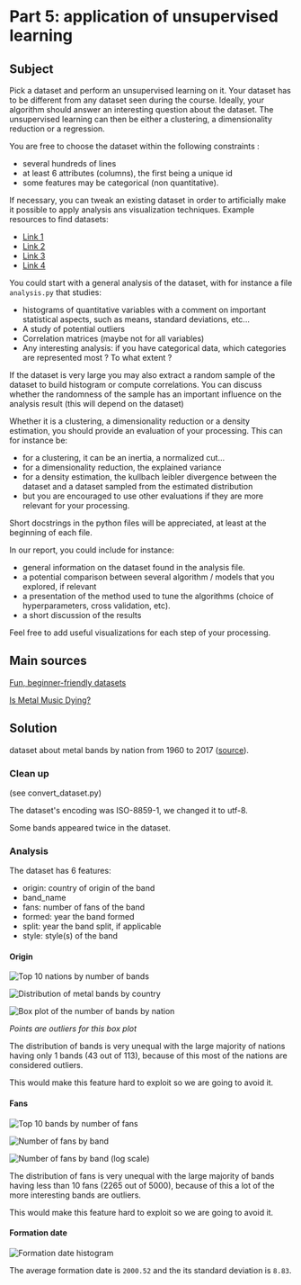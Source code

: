 # Part 5: application of unsupervised learning

## Subject

Pick a dataset and perform an unsupervised learning on it. Your dataset has to be different from any dataset seen during the course. Ideally, your algorithm should answer an interesting question about the dataset. The unsupervised learning can then be either a clustering, a dimensionality reduction or a regression.

You are free to choose the dataset within the following constraints :
- several hundreds of lines
- at least 6 attributes (columns), the first being a unique id
- some features may be categorical (non quantitative).

If necessary, you can tweak an existing dataset in order to artificially make it possible to apply analysis ans visualization techniques. Example resources to find datasets:
- [Link 1](https://en.wikipedia.org/wiki/List_of_datasets_for_machine-learning_research)
- [Link 2](https://perso.telecom-paristech.fr/eagan/class/igr204/datasets)
- [Link 3](https://github.com/awesomedata/awesome-public-datasets)
- [Link 4](https://www.kaggle.com/datasets)

You could start with a general analysis of the dataset, with for instance a file ```analysis.py``` that studies:
- histograms of quantitative variables with a comment on important statistical aspects, such as means, standard deviations, etc...
- A study of potential outliers
- Correlation matrices (maybe not for all variables)
- Any interesting analysis: if you have categorical data, which categories are represented most ? To what extent ?

If the dataset is very large you may also extract a random sample of the dataset to build histogram or compute correlations. You can discuss whether the randomness of the sample has an important influence on the analysis result (this will depend on the dataset)

Whether it is a clustering, a dimensionality reduction or a density estimation, you should provide an evaluation of your processing. This can for instance be:
- for a clustering, it can be an inertia, a normalized cut...
- for a dimensionality reduction, the explained variance
- for a density estimation, the kullbach leibler divergence between the dataset and a dataset sampled from the estimated distribution
- but you are encouraged to use other evaluations if they are more relevant for your processing.

Short docstrings in the python files will be appreciated, at least at the beginning of each file.

In our report, you could include for instance:
- general information on the dataset found in the analysis file.
- a potential comparison between several algorithm / models that you explored, if relevant
- a presentation of the method used to tune the algorithms (choice of hyperparameters, cross validation, etc).
- a short discussion of the results

Feel free to add useful visualizations for each step of your processing.

## Main sources

[Fun, beginner-friendly datasets](https://www.kaggle.com/code/rtatman/fun-beginner-friendly-datasets)

[Is Metal Music Dying?](https://www.kaggle.com/code/guyabihanna/is-metal-music-dying)

## Solution

dataset about metal bands by nation from 1960 to 2017 ([source](https://www.kaggle.com/datasets/mrpantherson/metal-by-nation?resource=download)).

### Clean up

(see convert_dataset.py)

The dataset's encoding was ISO-8859-1, we changed it to utf-8.

Some bands appeared twice in the dataset.

### Analysis

The dataset has 6 features:
- origin: country of origin of the band
- band_name
- fans: number of fans of the band
- formed: year the band formed
- split: year the band split, if applicable
- style: style(s) of the band

#### Origin

![Top 10 nations by number of bands](images/top10_nation_by_number_of_bands_by_nation.jpg?raw=true)

![Distribution of metal bands by country](images/distribution_number_bands_by_nation.jpg?raw=true)

![Box plot of the number of bands by nation](images/box_plot_number_bands_by_nation.jpg?raw=true)

*Points are outliers for this box plot*

The distribution of bands is very unequal with the large majority of nations having only 1 bands (43 out of 113), because of this most of the nations are considered outliers.

This would make this feature hard to exploit so we are going to avoid it.

#### Fans

![Top 10 bands by number of fans](images/top10_bands_by_number_of_fans.jpg?raw=true)

![Number of fans by band](images/fans_hist.jpg?raw=true)

![Number of fans by band (log scale)](images/fans_hist_log.jpg?raw=true)

The distribution of fans is very unequal with the large majority of bands having less than 10 fans (2265 out of 5000), because of this a lot of the more interesting bands are outliers.

This would make this feature hard to exploit so we are going to avoid it.

#### Formation date

![Formation date histogram](images/formed_hist.jpg?raw=true)

The average formation date is ```2000.52``` and the its standard deviation is ```8.83```.
